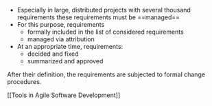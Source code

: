 - Especially in large, distributed projects with several thousand requirements these requirements must be ==managed==
- For this purpose, requirements
	- formally included in the list of considered requirements
	- managed via attribution
- At an appropriate time, requirements:
	- decided and fixed
	- summarized and approved

After their definition, the requirements are subjected to formal change procedures.

[[Tools in Agile Software Development]]
